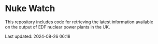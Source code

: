 # Nuke Watch

This repository includes code for retrieving the latest information available on the output of EDF nuclear power plants in the UK.

Last updated: 2024-08-26 06:18